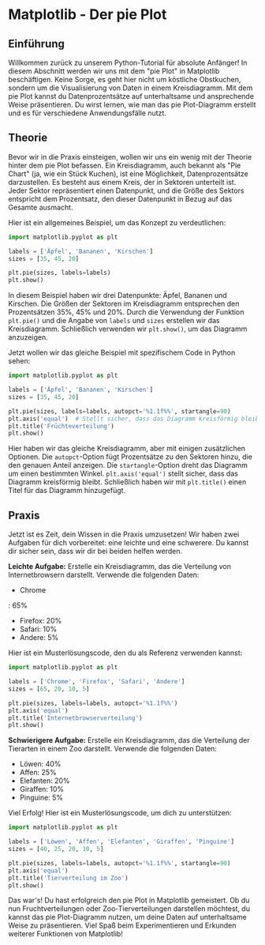 # Matplotlib - Der pie Plot

## Einführung

Willkommen zurück zu unserem Python-Tutorial für absolute Anfänger! In diesem Abschnitt werden wir uns mit dem "pie Plot" in Matplotlib beschäftigen. Keine Sorge, es geht hier nicht um köstliche Obstkuchen, sondern um die Visualisierung von Daten in einem Kreisdiagramm. Mit dem pie Plot kannst du Datenprozentsätze auf unterhaltsame und ansprechende Weise präsentieren. Du wirst lernen, wie man das pie Plot-Diagramm erstellt und es für verschiedene Anwendungsfälle nutzt.

## Theorie

Bevor wir in die Praxis einsteigen, wollen wir uns ein wenig mit der Theorie hinter dem pie Plot befassen. Ein Kreisdiagramm, auch bekannt als "Pie Chart" (ja, wie ein Stück Kuchen), ist eine Möglichkeit, Datenprozentsätze darzustellen. Es besteht aus einem Kreis, der in Sektoren unterteilt ist. Jeder Sektor repräsentiert einen Datenpunkt, und die Größe des Sektors entspricht dem Prozentsatz, den dieser Datenpunkt in Bezug auf das Gesamte ausmacht.

Hier ist ein allgemeines Beispiel, um das Konzept zu verdeutlichen:

```python
import matplotlib.pyplot as plt

labels = ['Äpfel', 'Bananen', 'Kirschen']
sizes = [35, 45, 20]

plt.pie(sizes, labels=labels)
plt.show()
```

In diesem Beispiel haben wir drei Datenpunkte: Äpfel, Bananen und Kirschen. Die Größen der Sektoren im Kreisdiagramm entsprechen den Prozentsätzen 35%, 45% und 20%. Durch die Verwendung der Funktion `plt.pie()` und die Angabe von `labels` und `sizes` erstellen wir das Kreisdiagramm. Schließlich verwenden wir `plt.show()`, um das Diagramm anzuzeigen.

Jetzt wollen wir das gleiche Beispiel mit spezifischem Code in Python sehen:

```python
import matplotlib.pyplot as plt

labels = ['Äpfel', 'Bananen', 'Kirschen']
sizes = [35, 45, 20]

plt.pie(sizes, labels=labels, autopct='%1.1f%%', startangle=90)
plt.axis('equal')  # Stellt sicher, dass das Diagramm kreisförmig bleibt
plt.title('Früchteverteilung')
plt.show()
```

Hier haben wir das gleiche Kreisdiagramm, aber mit einigen zusätzlichen Optionen. Die `autopct`-Option fügt Prozentsätze zu den Sektoren hinzu, die den genauen Anteil anzeigen. Die `startangle`-Option dreht das Diagramm um einen bestimmten Winkel. `plt.axis('equal')` stellt sicher, dass das Diagramm kreisförmig bleibt. Schließlich haben wir mit `plt.title()` einen Titel für das Diagramm hinzugefügt.

## Praxis

Jetzt ist es Zeit, dein Wissen in die Praxis umzusetzen! Wir haben zwei Aufgaben für dich vorbereitet: eine leichte und eine schwerere. Du kannst dir sicher sein, dass wir dir bei beiden helfen werden.

**Leichte Aufgabe:** Erstelle ein Kreisdiagramm, das die Verteilung von Internetbrowsern darstellt. Verwende die folgenden Daten:

- Chrome

: 65%
- Firefox: 20%
- Safari: 10%
- Andere: 5%

Hier ist ein Musterlösungscode, den du als Referenz verwenden kannst:

```python
import matplotlib.pyplot as plt

labels = ['Chrome', 'Firefox', 'Safari', 'Andere']
sizes = [65, 20, 10, 5]

plt.pie(sizes, labels=labels, autopct='%1.1f%%')
plt.axis('equal')
plt.title('Internetbrowserverteilung')
plt.show()
```

**Schwierigere Aufgabe:** Erstelle ein Kreisdiagramm, das die Verteilung der Tierarten in einem Zoo darstellt. Verwende die folgenden Daten:

- Löwen: 40%
- Affen: 25%
- Elefanten: 20%
- Giraffen: 10%
- Pinguine: 5%

Viel Erfolg! Hier ist ein Musterlösungscode, um dich zu unterstützen:

```python
import matplotlib.pyplot as plt

labels = ['Löwen', 'Affen', 'Elefanten', 'Giraffen', 'Pinguine']
sizes = [40, 25, 20, 10, 5]

plt.pie(sizes, labels=labels, autopct='%1.1f%%', startangle=90)
plt.axis('equal')
plt.title('Tierverteilung im Zoo')
plt.show()
```

Das war's! Du hast erfolgreich den pie Plot in Matplotlib gemeistert. Ob du nun Fruchtverteilungen oder Zoo-Tierverteilungen darstellen möchtest, du kannst das pie Plot-Diagramm nutzen, um deine Daten auf unterhaltsame Weise zu präsentieren. Viel Spaß beim Experimentieren und Erkunden weiterer Funktionen von Matplotlib!